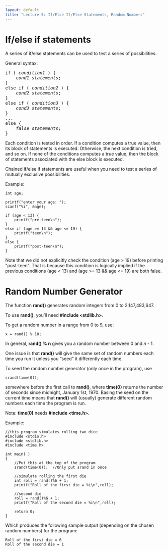 ```yaml
---
layout: default
title: "Lecture 5: If/Else If/Else Statements, Random Numbers"
---
```


If/else if statements
=====================

A series of if/else statements can be used to test a series of possibilities.

General syntax:

<pre>
if ( <i>condition1</i> ) {
	<i>cond1 statements</i>;
}
else if ( <i>condition2</i> ) {
	<i>cond2 statements</i>;
}
else if ( <i>condition3</i> ) {
	<i>cond3 statements</i>;
}
...
else {
	<i>false statements</i>;
}
</pre>

Each condition is tested in order. If a condition computes a true value, then its block of statements is executed. Otherwise, the next condition is tried, and so on. If none of the conditions computes a true value, then the block of statements associated with the else block is executed.

Chained if/else if statements are useful when you need to test a series of mutually exclusive possibilities.

Example:

    int age;

    printf("enter your age: ");
    scanf("%i", &age);

    if (age < 13) {
        printf("pre-teen\n");
    } 
    else if (age >= 13 && age <= 19) {
        printf("teen\n");
    } 
    else {
        printf("post-teen\n");
    }

Note that we did not explicitly check the condition (age > 19) before printing "post-teen". That is because this condition is logically implied if the previous conditions (age < 13) and (age >= 13 && age <= 19) are both false.

Random Number Generator
=======================

The function **rand()** generates random integers from 0 to 2,147,483,647.

To use **rand()**, you’ll need **#include <stdlib.h>**.

To get a random number in a range from 0 to 9, use:

    x = rand() % 10;

In general, **rand() % n** gives you a random number between 0 and *n* - 1.

One issue is that **rand()** will give the same set of random numbers each time you run it unless you “seed” it differently each time.

To seed the random number generator (only once in the program), use

    srand(time(0));

somewhere before the first call to **rand()**, where **time(0)** returns the number of seconds since midnight, January 1st, 1970. Basing the seed on the current time means that **rand()** will (usually) generate different random numbers each time the program is run.

Note: **time(0)** needs **#include <time.h>**.

Example:

    //this program simulates rolling two dice
    #include <stdio.h>
    #include <stdlib.h>
    #include <time.h>

    int main( )
    {
        //Put this at the top of the program
        srand(time(0));  //Only put srand in once

        //simulate rolling the first die
        int roll = rand()%6 + 1;
        printf("Roll of the first die = %i\n",roll);

        //second die
        roll = rand()%6 + 1;
        printf("Roll of the second die = %i\n",roll);

        return 0;
    }

Which produces the following sample output (depending on the chosen random numbers) for the program:

    Roll of the first die = 6
    Roll of the second die = 1
